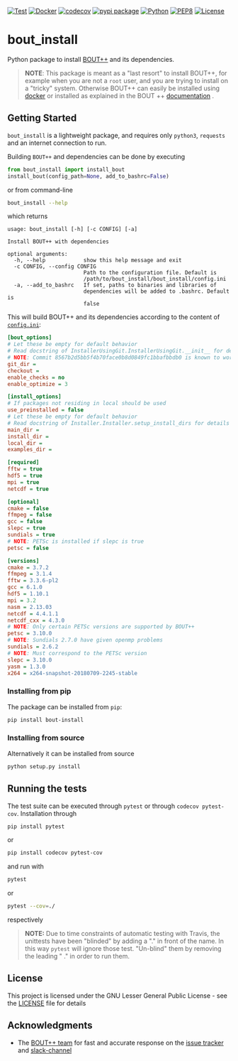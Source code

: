 [![Test](https://github.com/CELMA-project/bout_install/workflows/Pytest%20with%20codecov/badge.svg?branch=master)](https://github.com/CELMA-project/bout_install/actions?query=workflow%3A%22Pytest+with+codecov%22)
[![Docker](https://github.com/CELMA-project/bout_install/workflows/Docker%20Image%20CI/badge.svg?branch=master)](https://github.com/CELMA-project/bout_install/actions?query=workflow%3A%22Docker+Image+CI%22)
[![codecov](https://codecov.io/gh/CELMA-project/bout_install/branch/master/graph/badge.svg)](https://codecov.io/gh/CELMA-project/bout_install)
[![pypi package](https://badge.fury.io/py/bout-install.svg)](https://pypi.org/project/bout-install/)
[![Python](https://img.shields.io/badge/python->=3.6-blue.svg)](https://www.python.org/)
[![PEP8](https://img.shields.io/badge/code%20style-PEP8-brightgreen.svg)](https://www.python.org/dev/peps/pep-0008/)
[![License](https://img.shields.io/badge/license-LGPL--3.0-blue.svg)](https://github.com/CELMA-project/bout_install/blob/master/LICENSE)

# bout_install

Python package to install [BOUT++](http://boutproject.github.io) and its 
dependencies.

> **NOTE**: This package is meant as a "last resort" to install BOUT++, for 
example when you are not a `root` user, and you are trying to install on a 
"tricky" system.
Otherwise 
BOUT++ can easily be installed using 
[docker](https://bout-dev.readthedocs.io/en/latest/user_docs/installing.html#docker-image)
or installed as explained in the BOUT ++ [documentation](https://bout-dev.readthedocs.io/en/latest/user_docs/installing.html#installing-dependencies)
.

## Getting Started

`bout_install` is a lightweight package, and requires only `python3`, 
`requests` and an internet connection to run. 

Building `BOUT++` and dependencies can be done by executing

```python
from bout_install import install_bout
install_bout(config_path=None, add_to_bashrc=False)
```

or from command-line

```bash
bout_install --help
```

which returns

```
usage: bout_install [-h] [-c CONFIG] [-a]

Install BOUT++ with dependencies

optional arguments:
  -h, --help            show this help message and exit
  -c CONFIG, --config CONFIG
                        Path to the configuration file. Default is
                        /path/to/bout_install/bout_install/config.ini
  -a, --add_to_bashrc   If set, paths to binaries and libraries of
                        dependencies will be added to .bashrc. Default is
                        false
```

This will build BOUT++ and its dependencies according to the content of 
[`config.ini`](bout_install/config.ini):

```ini
[bout_options]
# Let these be empty for default behavior
# Read docstring of InstallerUsingGit.InstallerUsingGit.__init__ for details
# NOTE: Commit 8567b2d5bb5f4b70face0b8d0849fc1bbafbbdb0 is known to work
git_dir =
checkout =
enable_checks = no
enable_optimize = 3

[install_options]
# If packages not residing in local should be used
use_preinstalled = false
# Let these be empty for default behavior
# Read docstring of Installer.Installer.setup_install_dirs for details
main_dir =
install_dir =
local_dir =
examples_dir =

[required]
fftw = true
hdf5 = true
mpi = true
netcdf = true

[optional]
cmake = false
ffmpeg = false
gcc = false
slepc = true
sundials = true
# NOTE: PETSc is installed if slepc is true
petsc = false

[versions]
cmake = 3.7.2
ffmpeg = 3.1.4
fftw = 3.3.6-pl2
gcc = 6.1.0
hdf5 = 1.10.1
mpi = 3.2
nasm = 2.13.03
netcdf = 4.4.1.1
netcdf_cxx = 4.3.0
# NOTE: Only certain PETSc versions are supported by BOUT++
petsc = 3.10.0
# NOTE: Sundials 2.7.0 have given openmp problems
sundials = 2.6.2
# NOTE: Must correspond to the PETSc version
slepc = 3.10.0
yasm = 1.3.0
x264 = x264-snapshot-20180709-2245-stable
```

### Installing from pip

The package can be installed from `pip`:

```bash
pip install bout-install
```

### Installing from source

Alternatively it can be installed from source

```bash
python setup.py install
```

## Running the tests

The test suite can be executed through `pytest` or through `codecov pytest-cov`.
Installation through

```bash
pip install pytest
```

or

```bash
pip install codecov pytest-cov
```

and run with

```bash
pytest
```

or
 
```bash
pytest --cov=./
```

respectively

> **NOTE:** Due to time constraints of automatic testing with Travis, the 
unittests have been "blinded" by adding a "." in front of the name. In this 
way `pytest` will ignore those test. "Un-blind" them by removing the leading "
." in order to run them. 

## License

This project is licensed under the GNU Lesser General Public License - see the 
[LICENSE](LICENSE) file for details

## Acknowledgments

* The [BOUT++ team](http://boutproject.github.io/about/) for fast and 
accurate response on the 
[issue tracker](https://github.com/boutproject/BOUT-dev/issues) and 
[slack-channel](http://boutproject.github.io/documentation/)
